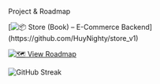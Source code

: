 Project & Roadmap

[![📦 Store (Book) – E-Commerce Backend](https://img.shields.io/badge/📦_Store_(Book)_(Spring_Boot_Backend)-1E90FF?style=for-the-badge&logo=springboot&logoColor=white)](https://github.com/HuyNighty/store_v1)

[![🗺️ View Roadmap](https://img.shields.io/badge/🗺️_E--Commerce_Roadmap-32CD32?style=for-the-badge&logo=github&logoColor=white)](https://github.com/HuyNighty/ecommerce-roadmap)

![GitHub Streak](https://streak-stats.demolab.com?user=HuyNighty&theme=github_dark)
